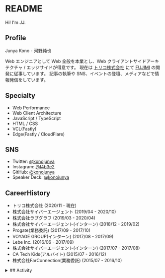 # README

Hi! I'm JJ.

## Profile

Junya Kono - 河野純也

Web エンジニアとして Web 全般を本業とし、Web クライアントサイドアーキテクチャ / エッジサイドが得意です。
現在は [トリコ株式会社](https://tricot-inc.com) にて [FUJIMI](https://fujimi.me) の開発に従事しています。
記事の執筆や SNS、イベントの登壇、メディアなどで情報発信をしています。

## Specialty

- Web Performance
- Web Client Architecture
- JavaScript / TypeScript
- HTML / CSS
- VCL(Fastly)
- Edge(Fastly / CloudFlare)


## SNS

- Twitter: [@konojunya](https://twitter.com/konojunya)
- Instagram: [@f4b3e2](https://www.instagram.com/f4b3e2)
- GitHub: [@konojunya](https://github.com/konojunya)
- Speaker Deck: [@konojunya](https://speakerdeck.com/konojunya)


## CareerHistory

- トリコ株式会社 (2020/11 - 現在)
- 株式会社サイバーエージェント (2019/04 - 2020/10)
- 株式会社ラブグラフ (2019/03 - 2020/04)
- 株式会社サイバーエージェント(インターン) (2018/12 - 2019/02)
- Progate(業務委託) (2017/09 - 2017/10)
- VOYAGE GROUP(インターン) (2017/08 - 2017/09)
- Lebe Inc. (2016/06 - 2017/09)
- 株式会社サイバーエージェント(インターン) (2017/07 - 2017/08)
- CA Tech Kids(アルバイト) (2015/07 - 2016/12)
- 株式会社FarConnection(業務委託) (2015/07 - 2016/10)


<details>
<summary>## Activity</summary>

### 2022
- [[zenn] sourcemap と next-pwa](https://zenn.dev/jj/articles/next-pwa-with-sourcemap)
- [[zenn scraps] Edge Functions - Vercel についてざっくり理解](https://zenn.dev/jj/scraps/c3f62783f65b91)
- [[zenn scraps] Next.js 12 をざっくり理解](https://zenn.dev/jj/scraps/f8a97c4f669397)

### 2021
- [[zenn book] Fastly Compute@Edge 使い方ガイド](https://zenn.dev/jj/books/fastly-compute-at-edge-guide)
- [[zenn] Next.jsにおけるenvのベストプラクティス](https://zenn.dev/jj/articles/next-js-env-best-practice)
- [[zenn scraps] stylelint-pluginを作ってみる会](https://zenn.dev/jj/scraps/42157938c9eb48)
- [[zenn scraps] WebKitのPrivate Click Measurementの翻訳をして概要を掴む](https://zenn.dev/jj/scraps/1f4c10accb6c98)
- [[zenn scraps] NeoVimのjob control apiを使ってみる会](https://zenn.dev/jj/scraps/e2fe98c24c720a)
- [[zenn scraps] NeoVimのPluginを作ってみる①](https://zenn.dev/jj/scraps/667c49714289a7)
- [[zenn scraps] Fastlyを活用したカナリアリリースを実現したい](https://zenn.dev/jj/scraps/806cacaa44597f)
- [[speakerdeck] Progressive Release by using Fastly](https://speakerdeck.com/konojunya/progressive-release-by-using-fastly-8a9fc1f5-8730-44f3-8981-986e47498c6d)

### 2020
- [[zenn] Preactで作ったコンポーネントをWeb Components として公開する](https://zenn.dev/jj/articles/preact-web-components)
- [[zenn scraps] Firebase Node.js Client SDKだけでAuthenticateを行いたい](https://zenn.dev/jj/scraps/8c28ddb257385f)
- [[zenn scraps] Next.jsのSSR/SSG/CSRについて考える](https://zenn.dev/jj/scraps/e270d446787635)
- [[zenn] Figma plugin with WebAssembly](https://zenn.dev/jj/articles/figma-plugin-with-wasm)
- [[zenn scraps] Firebase Auth + Next.jsでのユーザー認証](https://zenn.dev/jj/scraps/0ef0c51a3a62a6)

### 2019
- [[speakerdeck] WinTicketにおけるPWA at PWA Night vol.9](https://speakerdeck.com/konojunya/winticketniokerupwa-at-pwa-night-vol-dot-9)
- [[speakerdeck] 新卒研修を終えて](https://speakerdeck.com/konojunya/xin-zu-yan-xiu-wozhong-ete)

### 2018
- [[speakerdeck] 大規模なWebの開発手法](https://speakerdeck.com/konojunya/da-gui-mo-nawebfalsekai-fa-shou-fa)

### 2017
- [[speakerdeck] 初めてのReact](https://speakerdeck.com/konojunya/chu-metefalsereact)

</details>
